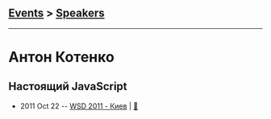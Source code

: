 ## [Events](../README.md) > [Speakers](../speakers.md)
---

# Антон Котенко

## Настоящий JavaScript
- 2011 Oct 22 -- [WSD 2011 - Киев](https://www.youtube.com/watch?v=hjUTJcCh-ug)  | [:notebook:](https://wsd.events/2011/10/22/pres/true-javascript/)  
